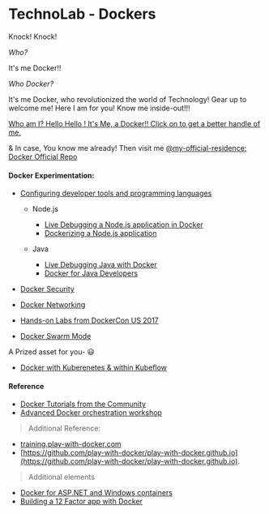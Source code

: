 # TechnoLab - Dockers

Knock! Knock! 

*Who?*

It's me Docker!!

*Who Docker?*

It's me Docker, who revolutionized the world of Technology! Gear up to welcome me! Here I am for you! Know me inside-out!!!

 [Who am I? Hello Hello ! It's Me, a Docker!! Click on to get a better handle of me.](beginner/readme.md)

& In case, You know me already! Then visit me [@my-official-residence: Docker Official Repo](https://docker.com) 

#### Docker Experimentation:


* [Configuring developer tools and programming languages](developer-tools/README.md)
  * Node.js
    * [Live Debugging a Node.js application in Docker](developer-tools/nodejs-debugging)
    * [Dockerizing a Node.js application](developer-tools/nodejs/porting/)
  
  * Java
    * [Live Debugging Java with Docker](developer-tools/java-debugging)
    * [Docker for Java Developers](developer-tools/java/)

* [Docker Security](security/README.md)
* [Docker Networking](networking/)
* [Hands-on Labs from DockerCon US 2017](dockercon-us-2017/)

* [Docker Swarm Mode](swarm-mode/README.md)

A Prized asset for you- :smiley:

* [Docker with Kuberenetes & within Kubeflow](https://github.com/DeepHiveMind/Kubeflow-AI-Labs)



#### Reference

* [Docker Tutorials from the Community](https://github.com/docker/community/blob/master/curated-content.md) 
* [Advanced Docker orchestration workshop](https://github.com/docker/labs/tree/master/Docker-Orchestration) 

> Additional Reference: 
- [training.play-with-docker.com](https://training.play-with-docker.com) 
- [https://github.com/play-with-docker/play-with-docker.github.io](https://github.com/play-with-docker/play-with-docker.github.io).


>  Additional elements
* [Docker for ASP.NET and Windows containers](windows/readme.md)
* [Building a 12 Factor app with Docker](12factor/README.md)
